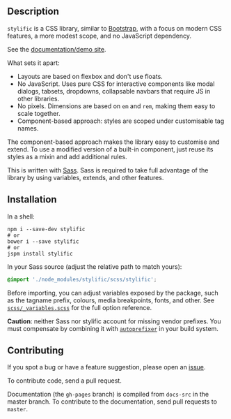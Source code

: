 ## Description

`stylific` is a CSS library, similar to
[Bootstrap](http://getbootstrap.com), with a focus on modern CSS features, a
more modest scope, and no JavaScript dependency.

See the [documentation/demo site](http://mitranim.com/stylific/).

What sets it apart:
* Layouts are based on flexbox and don't use floats.
* No JavaScript. Uses pure CSS for interactive components like modal dialogs,
  tabsets, dropdowns, collapsable navbars that require JS in other libraries.
* No pixels. Dimensions are based on `em` and `rem`, making them easy to scale
  together.
* Component-based approach: styles are scoped under customisable tag names.

The component-based approach makes the library easy to customise and extend. To
use a modified version of a built-in component, just reuse its styles as a mixin
and add additional rules.

This is written with [Sass](http://sass-lang.com). Sass is required to take
full advantage of the library by using variables, extends, and other features.

## Installation

In a shell:

```shell
npm i --save-dev stylific
# or
bower i --save stylific
# or
jspm install stylific
```

In your Sass source (adjust the relative path to match yours):

```scss
@import './node_modules/stylific/scss/stylific';
```

Before importing, you can adjust variables exposed by the package, such as the
tagname prefix, colours, media breakpoints, fonts, and other. See
[`scss/_variables.scss`](scss/_variables.scss) for the full option reference.

**Caution**: neither Sass nor stylific account for missing vendor prefixes. You
must compensate by combining it with
[`autoprefixer`](https://github.com/postcss/autoprefixer) in your build system.

## Contributing

If you spot a bug or have a feature suggestion, please open an [issue](/issues).

To contribute code, send a pull request.

Documentation (the `gh-pages` branch) is compiled from `docs-src` in the master
branch. To contribute to the documentation, send pull requests to `master`.
